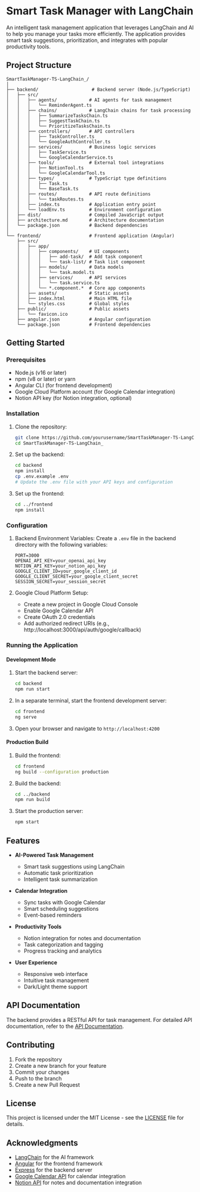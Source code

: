 # Smart Task Manager with LangChain

An intelligent task management application that leverages LangChain and AI to help you manage your tasks more efficiently. The application provides smart task suggestions, prioritization, and integrates with popular productivity tools.

## Project Structure

```
SmartTaskManager-TS-LangChain_/
│
├── backend/                    # Backend server (Node.js/TypeScript)
│   ├── src/
│   │   ├── agents/            # AI agents for task management
│   │   │   └── ReminderAgent.ts
│   │   ├── chains/            # LangChain chains for task processing
│   │   │   ├── SummarizeTasksChain.ts
│   │   │   ├── SuggestTaskChain.ts
│   │   │   └── PrioritizeTasksChain.ts
│   │   ├── controllers/       # API controllers
│   │   │   ├── TaskController.ts
│   │   │   └── GoogleAuthController.ts
│   │   ├── services/          # Business logic services
│   │   │   ├── TaskService.ts
│   │   │   └── GoogleCalendarService.ts
│   │   ├── tools/             # External tool integrations
│   │   │   ├── NotionTool.ts
│   │   │   └── GoogleCalendarTool.ts
│   │   ├── types/             # TypeScript type definitions
│   │   │   ├── Task.ts
│   │   │   └── BaseTask.ts
│   │   ├── routes/            # API route definitions
│   │   │   └── taskRoutes.ts
│   │   ├── index.ts           # Application entry point
│   │   └── loadEnv.ts         # Environment configuration
│   ├── dist/                  # Compiled JavaScript output
│   ├── architecture.md        # Architecture documentation
│   └── package.json           # Backend dependencies
│
└── frontend/                  # Frontend application (Angular)
    ├── src/
    │   ├── app/
    │   │   ├── components/    # UI components
    │   │   │   ├── add-task/  # Add task component
    │   │   │   └── task-list/ # Task list component
    │   │   ├── models/        # Data models
    │   │   │   └── task.model.ts
    │   │   ├── services/      # API services
    │   │   │   └── task.service.ts
    │   │   └── *.component.*  # Core app components
    │   ├── assets/            # Static assets
    │   ├── index.html         # Main HTML file
    │   └── styles.css         # Global styles
    ├── public/                # Public assets
    │   └── favicon.ico
    ├── angular.json           # Angular configuration
    └── package.json           # Frontend dependencies
```

## Getting Started

### Prerequisites
- Node.js (v16 or later)
- npm (v8 or later) or yarn
- Angular CLI (for frontend development)
- Google Cloud Platform account (for Google Calendar integration)
- Notion API key (for Notion integration, optional)

### Installation

1. Clone the repository:
   ```bash
   git clone https://github.com/yourusername/SmartTaskManager-TS-LangChain_.git
   cd SmartTaskManager-TS-LangChain_
   ```

2. Set up the backend:
   ```bash
   cd backend
   npm install
   cp .env.example .env
   # Update the .env file with your API keys and configuration
   ```

3. Set up the frontend:
   ```bash
   cd ../frontend
   npm install
   ```

### Configuration

1. Backend Environment Variables:
   Create a `.env` file in the backend directory with the following variables:
   ```
   PORT=3000
   OPENAI_API_KEY=your_openai_api_key
   NOTION_API_KEY=your_notion_api_key
   GOOGLE_CLIENT_ID=your_google_client_id
   GOOGLE_CLIENT_SECRET=your_google_client_secret
   SESSION_SECRET=your_session_secret
   ```

2. Google Cloud Platform Setup:
   - Create a new project in Google Cloud Console
   - Enable Google Calendar API
   - Create OAuth 2.0 credentials
   - Add authorized redirect URIs (e.g., http://localhost:3000/api/auth/google/callback)

### Running the Application

#### Development Mode

1. Start the backend server:
   ```bash
   cd backend
   npm run start
   ```

2. In a separate terminal, start the frontend development server:
   ```bash
   cd frontend
   ng serve
   ```

3. Open your browser and navigate to `http://localhost:4200`

#### Production Build

1. Build the frontend:
   ```bash
   cd frontend
   ng build --configuration production
   ```

2. Build the backend:
   ```bash
   cd ../backend
   npm run build
   ```

3. Start the production server:
   ```bash
   npm start
   ```

## Features

- **AI-Powered Task Management**
  - Smart task suggestions using LangChain
  - Automatic task prioritization
  - Intelligent task summarization

- **Calendar Integration**
  - Sync tasks with Google Calendar
  - Smart scheduling suggestions
  - Event-based reminders

- **Productivity Tools**
  - Notion integration for notes and documentation
  - Task categorization and tagging
  - Progress tracking and analytics

- **User Experience**
  - Responsive web interface
  - Intuitive task management
  - Dark/Light theme support

## API Documentation

The backend provides a RESTful API for task management. For detailed API documentation, refer to the [API Documentation](./backend/API.md).

## Contributing

1. Fork the repository
2. Create a new branch for your feature
3. Commit your changes
4. Push to the branch
5. Create a new Pull Request

## License

This project is licensed under the MIT License - see the [LICENSE](LICENSE) file for details.

## Acknowledgments

- [LangChain](https://langchain.com/) for the AI framework
- [Angular](https://angular.io/) for the frontend framework
- [Express](https://expressjs.com/) for the backend server
- [Google Calendar API](https://developers.google.com/calendar) for calendar integration
- [Notion API](https://developers.notion.com/) for notes and documentation integration
